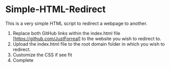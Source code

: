 # Simple-HTML-Redirect
This is a very simple HTML script to redirect a webpage to another.

1. Replace both GitHub links within the index.html file [https://github.com/JustForreal] to the website you wish to redirect to.
2. Upload the index.html file to the root domain folder in which you wish to redirect.
3. Customize the CSS if see fit
4. Complete
